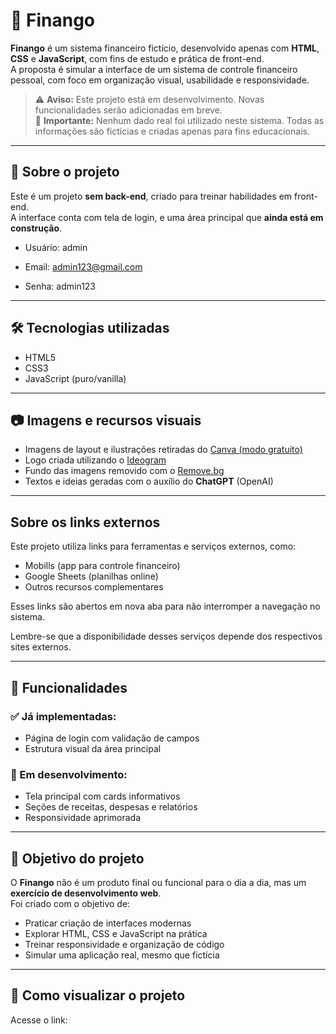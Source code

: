 # 💸 Finango

**Finango** é um sistema financeiro fictício, desenvolvido apenas com **HTML**, **CSS** e **JavaScript**, com fins de estudo e prática de front-end.  
A proposta é simular a interface de um sistema de controle financeiro pessoal, com foco em organização visual, usabilidade e responsividade.

> ⚠️ **Aviso:** Este projeto está em desenvolvimento. Novas funcionalidades serão adicionadas em breve.  
> 🛑 **Importante:** Nenhum dado real foi utilizado neste sistema. Todas as informações são fictícias e criadas apenas para fins educacionais.

---

## 📌 Sobre o projeto

Este é um projeto **sem back-end**, criado para treinar habilidades em front-end.  
A interface conta com tela de login, e uma área principal que **ainda está em construção**.

- Usuário: admin

- Email: admin123@gmail.com
- Senha: admin123

---

## 🛠️ Tecnologias utilizadas

- HTML5
- CSS3
- JavaScript (puro/vanilla)

---

## 📷 Imagens e recursos visuais

- Imagens de layout e ilustrações retiradas do [Canva (modo gratuito)](https://www.canva.com/)
- Logo criada utilizando o [Ideogram](https://ideogram.ai/)
- Fundo das imagens removido com o [Remove.bg](https://www.remove.bg/)
- Textos e ideias geradas com o auxílio do **ChatGPT** (OpenAI)

---

## Sobre os links externos

Este projeto utiliza links para ferramentas e serviços externos, como:

- Mobills (app para controle financeiro)
- Google Sheets (planilhas online)
- Outros recursos complementares

Esses links são abertos em nova aba para não interromper a navegação no sistema.

Lembre-se que a disponibilidade desses serviços depende dos respectivos sites externos.

---

## 🚧 Funcionalidades

### ✅ Já implementadas:
- Página de login com validação de campos
- Estrutura visual da área principal

### 🔄 Em desenvolvimento:
- Tela principal com cards informativos
- Seções de receitas, despesas e relatórios
- Responsividade aprimorada

---

## 🧪 Objetivo do projeto

O **Finango** não é um produto final ou funcional para o dia a dia, mas um **exercício de desenvolvimento web**.  
Foi criado com o objetivo de:

- Praticar criação de interfaces modernas
- Explorar HTML, CSS e JavaScript na prática
- Treinar responsividade e organização de código
- Simular uma aplicação real, mesmo que fictícia

---

## 🚀 Como visualizar o projeto

Acesse o link: 
